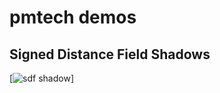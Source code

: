 # pmtech demos

## Signed Distance Field Shadows

[![sdf shadow](https://polymonster.github.io/assets/gifs/sdf-shadow.gif)]




